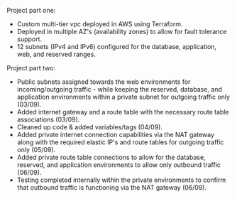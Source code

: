 Project part one:  
- Custom multi-tier vpc deployed in AWS using Terraform.  
- Deployed in multiple AZ's (availability zones) to allow for fault tolerance support.  
- 12 subnets (IPv4 and IPv6) configured for the database, application, web, and reserved ranges.  

Project part two:  
- Public subnets assigned towards the web environments for incoming/outgoing traffic - while keeping the reserved, database, and application environments within a private subnet for outgoing traffic only (03/09).  
- Added internet gateway and a route table with the necessary route table associations (03/09).  
- Cleaned up code & added variables/tags (04/09).  
- Added private internet connection capabilities via the NAT gateway along with the required elastic IP's and route tables for outgoing traffic only (05/09).  
- Added private route table connections to allow for the database, reserved, and application environments to allow only outbound traffic (06/09).
- Testing completed internally within the private environments to confirm that outbound traffic is functioning via the NAT gateway (06/09).